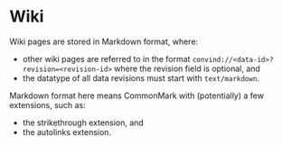 # Wiki

Wiki pages are stored in Markdown format, where:
- other wiki pages are referred to in the format `convind://<data-id>?revision=<revision-id>` where the revision field is optional, and
- the datatype of all data revisions must start with `text/markdown`.

Markdown format here means CommonMark with (potentially) a few extensions, such as:
- the strikethrough extension, and
- the autolinks extension.
